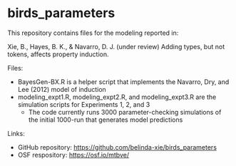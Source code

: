 # birds_parameters

This repository contains files for the modeling reported in:

Xie, B., Hayes, B. K., & Navarro, D. J. (under review) Adding types, but not tokens, affects property induction.

Files:
+ BayesGen-BX.R is a helper script that implements the Navarro, Dry, and Lee (2012) model of induction
+ modeling_expt1.R, modeling_expt2.R, and modeling_expt3.R are the simulation scripts for Experiments 1, 2, and 3
    + The code currently runs 3000 parameter-checking simulations of the initial 1000-run that generates model predictions

Links:
+ GitHub repository: https://github.com/belinda-xie/birds_parameters
+ OSF respository: https://osf.io/mtbve/
